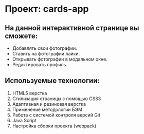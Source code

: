 # Проект: cards-app

## На данной интерактивной странице вы сможете:
* Добавлять свои фотографии.
* Ставить на фотографии лайки.
* Открывать фотографии в модальном окне.
* Редактировать профиль.

## Используемые технологии:
1. HTML5 верстка
2. Стилизация страницы с помощью CSS3
3. Адаптивная и резиновая верстка
4. Применение методологии БЭМ
5. Работа с системой контроля версий Git
6. Java Script
7. Настройка сборки проекта (webpack)
